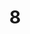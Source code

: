 ---
title: "8"
menu: archives
weight: 43

tags: 
    - Office Hours
    - 2
    - 3
    - 4
    - 5
    - 6
    - 7
   
---